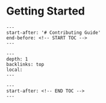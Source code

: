 # Getting Started

```{include} ../../../CONTRIBUTING.md
---
start-after: '# Contributing Guide'
end-before: <!-- START TOC -->
---
```

<!-- TOC Formatted for sphinx -->

```{contents} Table of Contents
---
depth: 1
backlinks: top
local:
---
```

```{include} ../../../CONTRIBUTING.md
---
start-after: <!-- END TOC -->
---
```
